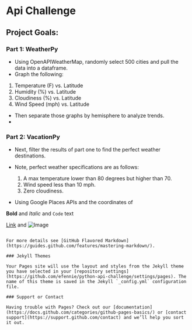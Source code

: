 # Api Challenge

## Project Goals:

### Part 1: WeatherPy
  - Using OpenAPIWeatherMap, randomly select 500 cities and pull the data into a dataframe.
  - Graph the following:
  
   1. Temperature (F) vs. Latitude
   2. Humidity (%) vs. Latitude
   3. Cloudiness (%) vs. Latitude
   4. Wind Speed (mph) vs. Latitude

- Then separate those graphs by hemisphere to analyze trends.
- 
### Part 2: VacationPy

- Next, filter the results of part one to find the perfect weather destinations. 
- Note, perfect weather specifications are as follows:
  1. A max temperature lower than 80 degrees but higher than 70.
  2. Wind speed less than 10 mph.
  3. Zero cloudiness.

- Using Google Places APIs and the coordinates of 


**Bold** and _Italic_ and `Code` text

[Link](url) and ![Image](src)
```

For more details see [GitHub Flavored Markdown](https://guides.github.com/features/mastering-markdown/).

### Jekyll Themes

Your Pages site will use the layout and styles from the Jekyll theme you have selected in your [repository settings](https://github.com/efennie/python-api-challenge/settings/pages). The name of this theme is saved in the Jekyll `_config.yml` configuration file.

### Support or Contact

Having trouble with Pages? Check out our [documentation](https://docs.github.com/categories/github-pages-basics/) or [contact support](https://support.github.com/contact) and we’ll help you sort it out.
